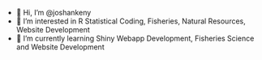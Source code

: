 - 👋 Hi, I’m @joshankeny
- 👀 I’m interested in R Statistical Coding, Fisheries, Natural Resources, Website Development
- 🌱 I’m currently learning Shiny Webapp Development, Fisheries Science and Website Development

<!---
joshankeny/joshankeny is a ✨ special ✨ repository because its `README.md` (this file) appears on your GitHub profile.
You can click the Preview link to take a look at your changes.
--->
